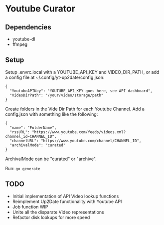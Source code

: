 # Youtube Curator

## Dependencies
* youtube-dl
* ffmpeg

## Setup

Setup .envrc.local with a YOUTUBE_API_KEY and VIDEO_DIR_PATH, or add a config file at ~/.config/yt-up2date/config.json:

```
{
  "YoutubeAPIKey": "YOUTUBE_API_KEY goes here, see API dashboard",
  "VideoDirPath": "/your/video/storage/path"
}
```

Create folders in the Vide Dir Path for each Youtube Channel. Add a config.json with something like the following:

```
{
  "name": "FolderName",
  "rssURL": "https://www.youtube.com/feeds/videos.xml?channel_id=CHANNEL_ID",
  "channelURL": "https://www.youtube.com/channel/CHANNEL_ID",
  "archivalMode": "curated"
}
```

ArchivalMode can be "curated" or "archive".

Run:
`go generate`

## TODO
* Initial implementation of API Video lookup functions
* Reimplement Up2Date functionality with Youtube API
* Job function WIP
* Unite all the disparate Video representations
* Refactor disk lookups for more speed
